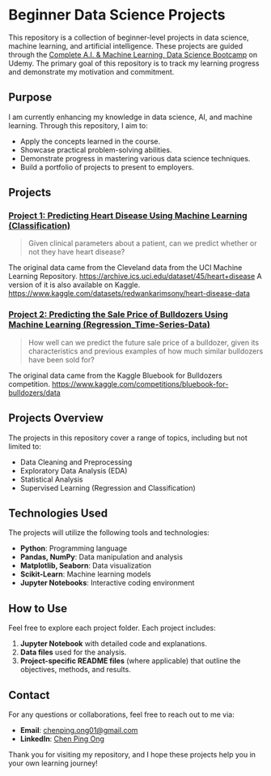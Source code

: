 # Beginner Data Science Projects

This repository is a collection of beginner-level projects in data science, machine learning, and artificial intelligence. These projects are guided through the [Complete A.I. & Machine Learning, Data Science Bootcamp](https://www.udemy.com/course/complete-machine-learning-and-data-science-zero-to-mastery/?couponCode=KEEPLEARNING) on Udemy. The primary goal of this repository is to track my learning progress and demonstrate my motivation and commitment.

## Purpose
I am currently enhancing my knowledge in data science, AI, and machine learning. Through this repository, I aim to:
- Apply the concepts learned in the course.
- Showcase practical problem-solving abilities.
- Demonstrate progress in mastering various data science techniques.
- Build a portfolio of projects to present to employers.

## Projects
### [Project 1: Predicting Heart Disease Using Machine Learning (Classification)](Classification_Heart-Disease)
  > Given clinical parameters about a patient, can we predict whether or not they have heart disease?

The original data came from the Cleveland data from the UCI Machine Learning Repository. https://archive.ics.uci.edu/dataset/45/heart+disease
A version of it is also available on Kaggle. https://www.kaggle.com/datasets/redwankarimsony/heart-disease-data

### [Project 2: Predicting the Sale Price of Bulldozers Using Machine Learning (Regression_Time-Series-Data)](Regression_Bulldozer-Price)
  > How well can we predict the future sale price of a bulldozer, given its characteristics and previous examples of how much similar bulldozers have been sold for?

The original data came from the Kaggle Bluebook for Bulldozers competition.
https://www.kaggle.com/competitions/bluebook-for-bulldozers/data

## Projects Overview
The projects in this repository cover a range of topics, including but not limited to:
- Data Cleaning and Preprocessing
- Exploratory Data Analysis (EDA)
- Statistical Analysis
- Supervised Learning (Regression and Classification)
<!--
- Unsupervised Learning (Clustering, Dimensionality Reduction)
- Deep Learning (Neural Networks, Convolutional Neural Networks)
- Natural Language Processing (NLP)
- -->

## Technologies Used
The projects will utilize the following tools and technologies:
- **Python**: Programming language
- **Pandas, NumPy**: Data manipulation and analysis
- **Matplotlib, Seaborn**: Data visualization
- **Scikit-Learn**: Machine learning models
- **Jupyter Notebooks**: Interactive coding environment

## How to Use
Feel free to explore each project folder. Each project includes:
1. **Jupyter Notebook** with detailed code and explanations.
2. **Data files** used for the analysis.
3. **Project-specific README files** (where applicable) that outline the objectives, methods, and results.

## Contact
For any questions or collaborations, feel free to reach out to me via:
- **Email**: chenping.ong01@gmail.com
- **LinkedIn**: [Chen Ping Ong](https://www.linkedin.com/in/chenpingong)

Thank you for visiting my repository, and I hope these projects help you in your own learning journey!

